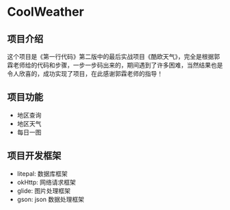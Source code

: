 # CoolWeather
## 项目介绍
这个项目是《第一行代码》第二版中的最后实战项目《酷欧天气》，完全是根据郭霖老师给的代码和步骤，一步一步码出来的，期间遇到了许多困难，当然结果也是令人欣喜的，成功实现了项目，在此感谢郭霖老师的指导！
## 项目功能
- 地区查询
- 地区天气
- 每日一图
## 项目开发框架
- litepal: 数据库框架
- okHttp: 网络请求框架
- glide: 图片处理框架
- gson: json 数据处理框架